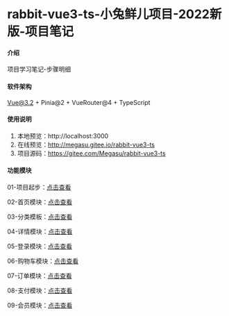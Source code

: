 # rabbit-vue3-ts-小兔鲜儿项目-2022新版-项目笔记

#### 介绍
项目学习笔记-步骤明细

#### 软件架构
Vue@3.2 + Pinia@2 + VueRouter@4 + TypeScript



#### 使用说明

1.  本地预览：http://localhost:3000
2.  在线预览：http://megasu.gitee.io/rabbit-vue3-ts
3.  项目源码：https://gitee.com/Megasu/rabbit-vue3-ts



#### 功能模块

01-项目起步：[点击查看](./01-项目起步.md)

02-首页模块：[点击查看](./02-首页模块.md)

03-分类模板：[点击查看](./03-分类模板.md)

04-详情模块：[点击查看](./04-详情模块.md)

05-登录模块：[点击查看](./05-登录模块.md)

06-购物车模块：[点击查看](./06-购物车模块.md)

07-订单模块：[点击查看](./07-订单模块.md)

08-支付模块：[点击查看](./08-支付模块.md)

09-会员模块：[点击查看](./09-会员模块.md)